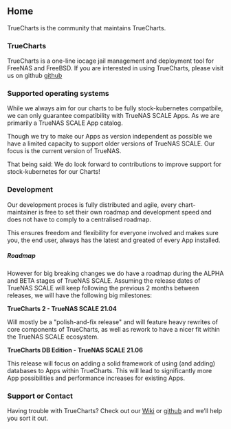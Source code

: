 ## Home

TrueCharts is the community that maintains TrueCharts.

### TrueCharts
TrueCharts is a one-line iocage jail management and deployment tool for FreeNAS and FreeBSD.
If you are interested in using TrueCharts, please visit us on github [github](https://github.com/truecharts/charts/)

### Supported operating systems

While we always aim for our charts to be fully stock-kubernetes compatbile, we can only guarantee compatibility with TrueNAS SCALE Apps. As we are primarily a TrueNAS SCALE App catalog.

Though we try to make our Apps as version independent as possible we have a limited capacity to support older versions of TrueNAS SCALE. Our focus is the current version of TrueNAS.

That being said: We do look forward to contributions to improve support for stock-kubernetes for our Charts!

### Development

Our development proces is fully distributed and agile, every chart-maintainer is free to set their own roadmap and development speed and does not have to comply to a centralised roadmap.

This ensures freedom and flexibility for everyone involved and makes sure you, the end user, always has the latest and greated of every App installed.

##### Roadmap

However for big breaking changes we do have a roadmap during the ALPHA and BETA stages of TrueNAS SCALE.
Assuming the release dates of TrueNAS SCALE will keep following the previous 2 months between releases, we will have the following big milestones:

**TrueCharts 2 - TrueNAS SCALE 21.04**

Will mostly be a "polish-and-fix release" and will feature heavy rewrites of core components of TrueCharts, as well as rework to have a nicer fit within the TrueNAS SCALE ecosystem.

**TrueCharts DB Edition - TrueNAS SCALE 21.06**

This release will focus on adding a solid framework of using (and adding) databases to Apps within TrueCharts. This will lead to significantly more App possibilities and performance increases for existing Apps.

### Support or Contact

Having trouble with TrueCharts? Check out our [Wiki](https://wiki.truecharts.org) or [github](https://github.com/truecharts/charts/) and we’ll help you sort it out.
